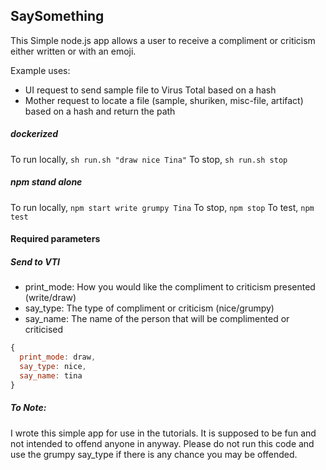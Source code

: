 ## SaySomething

This Simple node.js app allows a user to receive a compliment or criticism either written or with an emoji.

Example uses:
* UI request to send sample file to Virus Total based on a hash
* Mother request to locate a file (sample, shuriken, misc-file, artifact) based on a hash and return the path


##### dockerized
To run locally, ``sh run.sh "draw nice Tina"``
To stop, `sh run.sh stop`

##### npm stand alone
To run locally, ``npm start write grumpy Tina``
To stop, `npm stop`
To test, `npm test`


#### Required parameters

##### Send to VTI
  - print_mode: How you would like the compliment to criticism presented (write/draw)
  - say_type: The type of compliment or criticism (nice/grumpy)
  - say_name: The name of the person that will be complimented or criticised

```js
{
  print_mode: draw,
  say_type: nice,
  say_name: tina
}
```

##### To Note:
I wrote this simple app for use in the tutorials. It is supposed to be fun and not intended to offend anyone in anyway.
Please do not run this code and use the grumpy say_type if there is any chance you may be offended.

